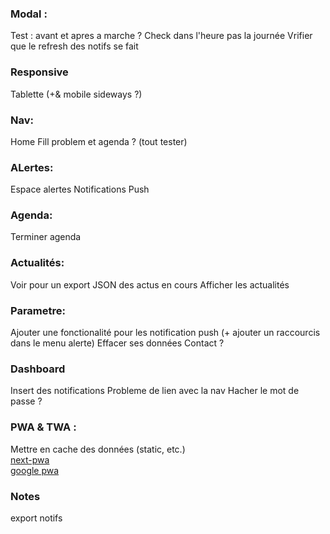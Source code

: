 ### Modal :

Test : avant et apres a marche ?
Check dans l'heure pas la journée
Vrifier que le refresh des notifs se fait

### Responsive

Tablette (+& mobile sideways ?)

### Nav:

Home Fill problem et agenda ? (tout tester)

### ALertes:

Espace alertes
Notifications Push

### Agenda:

Terminer agenda

### Actualités:

Voir pour un export JSON des actus en cours
Afficher les actualités

### Parametre:

Ajouter une fonctionalité pour les notification push (+ ajouter un raccourcis dans le menu alerte)
Effacer ses données
Contact ?

### Dashboard

Insert des notifications
Probleme de lien avec la nav
Hacher le mot de passe ?

### PWA & TWA :

Mettre en cache des données (static, etc.)  
[next-pwa](https://www.npmjs.com/package/next-pwa)  
[google pwa](https://developers.google.com/codelabs/pwa-in-play?hl=fr#3)

### Notes

export notifs

